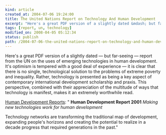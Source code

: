 ```yaml
--- 
kind: article
created_at: 2004-07-06 19:24:00
title: The United Nations Report on Technology And Human Development
excerpt: "Here's a great PDF version of a slightly dated &mdash; but far-seeing &mdash; report from the UN on the uses of emerging technologies in human development."
tags: [report, un, technology]
modified_on: 2008-04-05 05:12:34
status: publish 
path: /2004-07-06-the-united-nations-report-on-technology-and-human-development
---
```


Here's a great PDF version of a slightly dated &mdash; but far-seeing &mdash; report from the UN on the uses of emerging technologies in human development. It's optimism is tempered with a good deal of experience &mdash; it is clear that there is no single, technological solution to the problems of extreme poverty and inequality. Rather, technology is presented as being a key aspect of contemporary international development scholarship and praxis. This perspective, combined with their appreciation of the multitude of ways that technology is manifest, makes it an extremely worthwhile read.

<a href="http://hdr.undp.org/reports/global/2001/en/">Human Development Reports</a>: " <strong>Human Development Report 2001</strong>
<em>Making new technologies work for human development</em>

Technology networks are transforming the traditional map of development, expanding people's horizons and creating the potential to realize in a decade progress that required generations in the past."